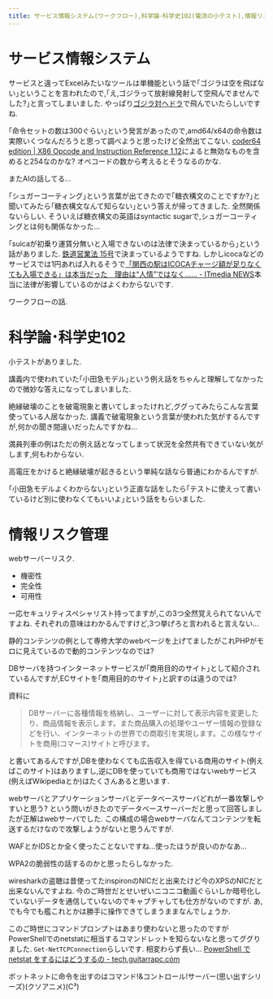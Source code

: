 ```yaml
---
title: サービス情報システム(ワークフロー),科学論･科学史102(電流の小テスト),情報リスク管理(webサーバーリスク)
---
```


# サービス情報システム

サービスと違ってExcelみたいなツールは単機能という話で｢ゴジラは空を飛ばない｣ということを言われたので,｢え,ゴジラって放射線発射して空飛んでませんでした?｣と言ってしまいました.
やっぱり[ゴジラ対ヘドラ](https://ja.wikipedia.org/wiki/%E3%82%B4%E3%82%B8%E3%83%A9%E5%AF%BE%E3%83%98%E3%83%89%E3%83%A9)で飛んでいたらしいですね.

｢命令セットの数は300ぐらい｣という発言があったので,amd64/x64の命令数は実際いくつなんだろうと思って調べようと思ったけど全然出てこない.
[coder64 edition | X86 Opcode and Instruction Reference 1.12](http://ref.x86asm.net/coder64.html)によると無効なものを含めると254なのかな?
オペコードの数から考えるとそうなるのかな.

またAIの話してる…

｢シュガーコーティング｣という言葉が出てきたので｢糖衣構文のことですか?｣と聞いてみたら｢糖衣構文なんて知らない｣という答えが帰ってきました.
全然関係ないらしい.
そういえば糖衣構文の英語はsyntactic sugarで,シュガーコーティングとは何も関係なかった…

｢suicaが初乗り運賃分無いと入場できないのは法律で決まっているから｣という話がありました.
[鉄道営業法 15号](http://elaws.e-gov.go.jp/search/elawsSearch/elaws_search/lsg0500/detail?lawId=133AC0000000065)で決まっているようですね.
しかしicocaなどのサービスでは1円あれば入れるそうで[「関西の駅はICOCAチャージ額が足りなくても入場できる」は本当だった　理由は“人情”ではなく…… - ITmedia NEWS](http://www.itmedia.co.jp/news/articles/1701/30/news139.html)本当に法律が影響しているのかはよくわからないです.

ワークフローの話.

# 科学論･科学史102

小テストがありました.

講義内で使われていた｢小田急モデル｣という例え話をちゃんと理解してなかったので微妙な答えになってしまいました.

絶縁破壊のことを破電現象と書いてしまったけれど,ググってみたらこんな言葉使っている人居なかった.
講義で破電現象という言葉が使われた気がするんですが,何かの聞き間違いだったんですかね…

満員列車の例はただの例え話となってしまって状況を全然共有できていない気がします,何もわからない.

高電圧をかけると絶縁破壊が起きるという単純な話なら普通にわかるんですが.

｢小田急モデルよくわからない｣という正直な話をしたら｢テストに使えって書いているけど別に使わなくてもいいよ｣という話をもらいました.

# 情報リスク管理

webサーバーリスク.

* 機密性
* 完全性
* 可用性

一応セキュリティスペシャリスト持ってますが,この3つ全然覚えられてないんですよね.
それぞれの意味はわかるんですけど,3つ挙げろと言われると言えない…

静的コンテンツの例として専修大学のwebページを上げてましたがこれPHPがモロに見えているので動的コンテンツなのでは?

DBサーバを持つインターネットサービスが｢商用目的のサイト｣として紹介されているんですが,ECサイトを｢商用目的のサイト｣と訳すのは違うのでは?

資料に

> DBサーバーに各種情報を格納し、ユーザーに対して表示内容を変更したり、商品情報を表示します。また商品購入の処理やユーザー情報の登録などを行い、インターネットの世界での商取引を実現します。この様なサイトを商用(コマース)サイトと呼びます。

と書いてあるんですが,DBを使わなくても広告収入を得ている商用のサイト(例えばこのサイト)はありますし,逆にDBを使っていても商用ではないwebサービス(例えばWikipediaとか)はたくさんあると思います.

webサーバとアプリケーションサーバとデータベースサーバどれが一番攻撃しやすいと思う?
という問いがきたのでデータベースサーバーだと思って回答しましたが正解はwebサーバでした.
この構成の場合webサーバなんてコンテンツを転送するだけなので攻撃しようがないと思うんですが.

WAFとかIDSとか全く使ったことないですね…使ったほうが良いのかなあ…

WPA2の脆弱性の話するのかと思ったらしなかった.

wiresharkの盗聴は昔使ってたinspironのNICだと出来たけど今のXPSのNICだと出来ないんですよね.
今のご時世だとせいぜいニコニコ動画ぐらいしか暗号化していないデータを通信していないのでキャプチャしても仕方がないのですが.
あ,でも今でも艦これとかは勝手に操作できてしまうままなんでしょうか.

このご時世にコマンドプロンプトはあまり使わないと思ったのですがPowerShellでのnetstatに相当するコマンドレットを知らないなと思ってググりました.
`Get-NetTCPConnection`らしいです.
相変わらず長い…
[PowerShell で netstat をするにはどうするの - tech.guitarrapc.cóm](http://tech.guitarrapc.com/entry/2013/08/10/220848)

ボットネットに命令を出すのはコマンド!&コントロール!サーバー(思い出すシリーズ)(クソアニメ)(C³)
